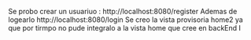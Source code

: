 Se probo crear un usuariuo : http://localhost:8080/register
Ademas de logearlo http://localhost:8080/login
Se creo la vista provisoria home2 ya que por tirmpo no pude integralo a la vista home que cree en backEnd I
